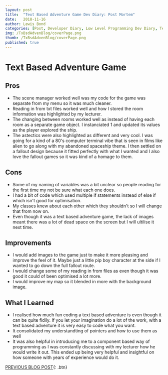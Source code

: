 ```yaml
---
layout: post
title:  "Text Based Adventure Game Dev Diary: Post Mortem"
date:   2018-11-16
author: Lewis Bond
categories: [Post, Developer Diary, Low Level Programming Dev Diary, Text Based Adventure Dev Diary, Post Mortem]
img: /TxBsdAdvenBlog/coverPage.png
thumb: /TxBsdAdvenBlog/coverPage.png
published: true
---
```


<!--more-->
# Text Based Adventure Game

## Pros
<ul>
<li>The scene manager worked well was my code for the game was separate from my menu so it was much cleaner.</li>
<li>Reading in from txt files worked well and how I stored the room information was highlighted by my lecturer.</li>
<li>The changing between rooms worked well as instead of having each room as a separate game object. I instanciated 1 and updated its values as the player explored the ship.</li>
<li>The astectics were also highlighted as different and very cool. I was going for a kind of a 80's computer terminal vibe that is seen in films like alien to go along with my abandoned spaceship theme. I then settled on a fallout design because it fitted perfectly with what I wanted and I also love the fallout games so it was kind of a homage to them.</li>
</ul>

## Cons
<ul>
<li>Some of my naming of variables was a bit unclear so people reading for the first time my not be sure what each one does.</li>
<li>I had a bit of code which used multiple if statements instead of else if which isn't good for optimisation.</li>
<li>My classes knew about each other which they shouldn't so I will change that from now on.</li>
<li>Even though it was a text based adventure game, the lack of images meant there was a lot of dead space on the screen but I will ultilise it next time.</li>
</ul>

## Improvements
<ul>
<li>I would add images to the game just to make it more pleasing and improve the feel of it. Maybe just a little pip boy character at the side if I wanted to go down the full fallout route.</li>
<li>I would change some of my reading in from files as even though it was good it could of been optimised a lot more.</li>
<li>I would improve my map so it blended in more with the background image.</li>
</ul>

## What I Learned
<ul>
<li>I realised how much fun coding a text based adventure is even though it can be quite fidily. If you let your imagination do a lot of the work, with a text based adventure it is very easy to code what you want.</li>
<li>It consolidated my understandting of pointers and how to use them as well</li>
<li>It was also helpful in introducing me to a component based way of programming as I was constantly discussing with my lecturer how he would write it out. This ended up being very helpful and insightful on how someone with years of experience would do it.</li>
</ul>

[PREVIOUS BLOG POST](https://lbondi7.github.io/post/developer%20diary/low%20level%20programming%20dev%20diary/text%20based%20adventure%20dev%20diary/llp-dd-TBAG-5){: .btn}
